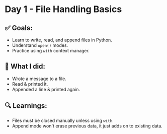 # Day 1 - File Handling Basics

## ✅ Goals:
- Learn to write, read, and append files in Python.
- Understand `open()` modes.
- Practice using `with` context manager.

## 📂 What I did:
- Wrote a message to a file.
- Read & printed it.
- Appended a line & printed again.

## 🔍 Learnings:
- Files must be closed manually unless using `with`.
- Append mode won't erase previous data, it just adds on to existing data.
